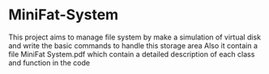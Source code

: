 # MiniFat-System
This project aims to manage file system by make a simulation of virtual disk and write the basic commands to handle this storage area 
Also it contain a file MiniFat System.pdf which contain a detailed description of each class and function in the code 
